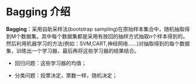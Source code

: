# Bagging 介绍

**Bagging**：采用自助采样法(bootstrap sampling)在原始样本集合中，随机抽取得到M个数据集。其中每个数据集都是采用有放回的抽样方式抽取n个样本得到的。
然后利用机器学习的方法(例如：SVM,CART,神经网络……)对抽取得到的每个数据集，训练出一个学习器，最后再将这些学习器的结果结合。

+ 回归问题：这些学习器的均值；
 
+ 分类问题：投票决定，票数一样，随机决定；






